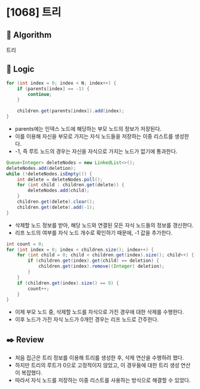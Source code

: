 # [1068] 트리

## :pushpin: **Algorithm**

트리

## :round_pushpin: **Logic**

```java
for (int index = 0; index < N; index++) {
    if (parents[index] == -1) {
        continue;
    }
    
    children.get(parents[index]).add(index);
}
```

- parents에는 인덱스 노드에 해당하는 부모 노드의 정보가 저장된다.
- 이를 이용해 자신을 부모로 가지는 자식 노드들을 저장하는 이중 리스트를 생성한다.
- -1, 즉 루트 노드의 경우는 자신을 자식으로 가지는 노드가 없기에 통과한다.

```java
Queue<Integer> deleteNodes = new LinkedList<>();
deleteNodes.add(deletion);
while (!deleteNodes.isEmpty()) {
    int delete = deleteNodes.poll();
    for (int child : children.get(delete)) { 
        deleteNodes.add(child);
    }
    children.get(delete).clear();
    children.get(delete).add(-1);
}
```

- 삭제할 노드 정보를 받아, 해당 노드와 연결된 모든 자식 노드들의 정보를 갱신한다.
- 리프 노드의 여부를 자식 노드 개수로 확인하기 때문에, -1 값을 추가한다.

```java
int count = 0;
for (int index = 0; index < children.size(); index++) {
    for (int child = 0; child < children.get(index).size(); child++) {
        if (children.get(index).get(child) == deletion) {
            children.get(index).remove((Integer) deletion);
        }
    }
    if (children.get(index).size() == 0) {
        count++;
    }
}
```

- 이제 부모 노드 중, 삭제할 노드를 자식으로 가진 경우에 대한 삭제를 수행한다.
- 이후 노드가 가진 자식 노드가 0개인 경우는 리프 노드로 간주한다.

## :black_nib: **Review**
- 처음 접근은 트리 정보를 이용해 트리를 생성한 후, 삭제 연산을 수행하려 했다.
- 하지만 트리의 루트가 0으로 고정적이지 않았고, 이 경우들에 대한 트리 생성 연산이 복잡했다.
- 따라서 자식 노드를 저장하는 이중 리스트를 사용하는 방식으로 해결할 수 있었다.